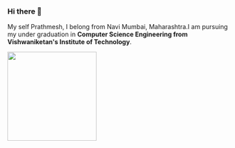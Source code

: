 ### Hi there 👋

My self Prathmesh, I belong from Navi Mumbai, Maharashtra.I am pursuing my under graduation in **Computer Science Engineering from Vishwaniketan's Institute of Technology**.

<img src="https://media.giphy.com/media/fAnzw6YK33jMwzp5wp/giphy.gif" width="200" height="200" />
